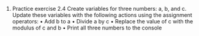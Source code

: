 1. Practice exercise 2.4
Create variables for three numbers: a, b, and c. Update these variables with the
following actions using the assignment operators:
• Add b to a
• Divide a by c
• Replace the value of c with the modulus of c and b
• Print all three numbers to the console
